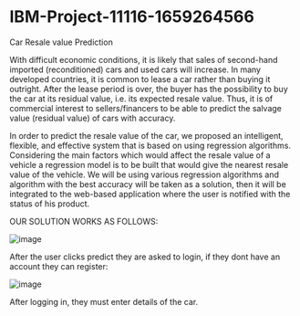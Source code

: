 # IBM-Project-11116-1659264566
Car Resale value Prediction

With difficult economic conditions, it is likely that sales of second-hand imported (reconditioned) cars and used cars will increase. In many developed countries, it is common to lease a car rather than buying it outright. After the lease period is over, the buyer has the possibility to buy the car at its residual value, i.e. its expected resale value. Thus, it is of commercial interest to sellers/financers to be able to predict the salvage value (residual value) of cars with accuracy.

In order to predict the resale value of the car, we proposed an intelligent, flexible, and effective system that is based on using regression algorithms. Considering the main factors which would affect the resale value of a vehicle a regression model is to be built that would give the nearest resale value of the vehicle. We will be using various regression algorithms and algorithm with the best accuracy will be taken as a solution, then it will be integrated to the web-based application where the user is notified with the status of his product.

OUR SOLUTION WORKS AS FOLLOWS:


![image](https://user-images.githubusercontent.com/73707950/203706625-e2c28b51-4b3b-4048-a9ec-db7f2fb9606e.png)


After the user clicks predict they are asked to login, if they dont have an account they can register:

![image](https://user-images.githubusercontent.com/73707950/203706863-141df73e-b75f-457e-84c2-b6e555977cec.png)

After logging in, they must enter details of the car.


